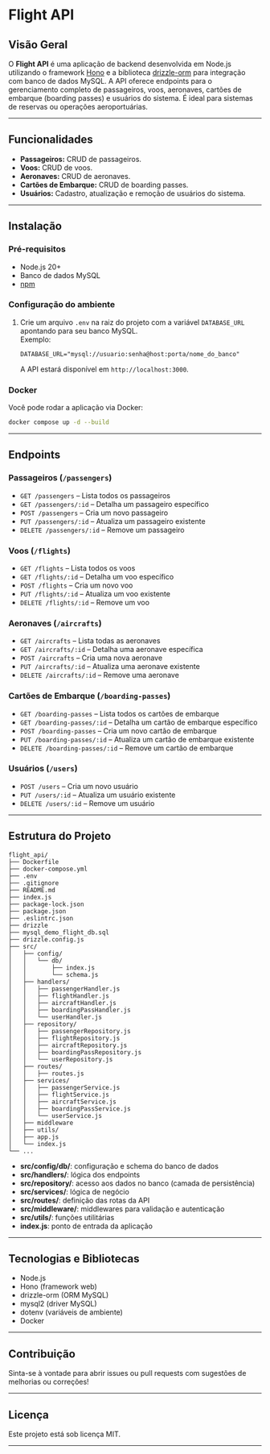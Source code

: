 # Flight API

## Visão Geral

O **Flight API** é uma aplicação de backend desenvolvida em Node.js utilizando o framework [Hono](https://hono.dev/) e a biblioteca [drizzle-orm](https://orm.drizzle.team/) para integração com banco de dados MySQL. A API oferece endpoints para o gerenciamento completo de passageiros, voos, aeronaves, cartões de embarque (boarding passes) e usuários do sistema. É ideal para sistemas de reservas ou operações aeroportuárias.

---

## Funcionalidades

- **Passageiros:** CRUD de passageiros.
- **Voos:** CRUD de voos.
- **Aeronaves:** CRUD de aeronaves.
- **Cartões de Embarque:** CRUD de boarding passes.
- **Usuários:** Cadastro, atualização e remoção de usuários do sistema.

---

## Instalação

### Pré-requisitos

- Node.js 20+
- Banco de dados MySQL
- [npm](https://www.npmjs.com/)

### Configuração do ambiente

1. Crie um arquivo `.env` na raiz do projeto com a variável `DATABASE_URL` apontando para seu banco MySQL.  
   Exemplo:
   ```
   DATABASE_URL="mysql://usuario:senha@host:porta/nome_do_banco"
   ```

   A API estará disponível em `http://localhost:3000`.

### Docker

Você pode rodar a aplicação via Docker:

```bash
docker compose up -d --build
```

---

## Endpoints

### Passageiros (`/passengers`)
- `GET /passengers` – Lista todos os passageiros
- `GET /passengers/:id` – Detalha um passageiro específico
- `POST /passengers` – Cria um novo passageiro
- `PUT /passengers/:id` – Atualiza um passageiro existente
- `DELETE /passengers/:id` – Remove um passageiro

### Voos (`/flights`)
- `GET /flights` – Lista todos os voos
- `GET /flights/:id` – Detalha um voo específico
- `POST /flights` – Cria um novo voo
- `PUT /flights/:id` – Atualiza um voo existente
- `DELETE /flights/:id` – Remove um voo

### Aeronaves (`/aircrafts`)
- `GET /aircrafts` – Lista todas as aeronaves
- `GET /aircrafts/:id` – Detalha uma aeronave específica
- `POST /aircrafts` – Cria uma nova aeronave
- `PUT /aircrafts/:id` – Atualiza uma aeronave existente
- `DELETE /aircrafts/:id` – Remove uma aeronave

### Cartões de Embarque (`/boarding-passes`)
- `GET /boarding-passes` – Lista todos os cartões de embarque
- `GET /boarding-passes/:id` – Detalha um cartão de embarque específico
- `POST /boarding-passes` – Cria um novo cartão de embarque
- `PUT /boarding-passes/:id` – Atualiza um cartão de embarque existente
- `DELETE /boarding-passes/:id` – Remove um cartão de embarque

### Usuários (`/users`)
- `POST /users` – Cria um novo usuário
- `PUT /users/:id` – Atualiza um usuário existente
- `DELETE /users/:id` – Remove um usuário

---

## Estrutura do Projeto

```
flight_api/
├── Dockerfile
├── docker-compose.yml
├── .env
├── .gitignore
├── README.md
├── index.js
├── package-lock.json
├── package.json
├── .eslintrc.json
├── drizzle
├── mysql_demo_flight_db.sql
├── drizzle.config.js
├── src/
│   ├── config/
│   │   └── db/
│   │       ├── index.js
│   │       └── schema.js
│   ├── handlers/
│   │   ├── passengerHandler.js
│   │   ├── flightHandler.js
│   │   ├── aircraftHandler.js
│   │   ├── boardingPassHandler.js
│   │   └── userHandler.js
│   ├── repository/
│   │   ├── passengerRepository.js
│   │   ├── flightRepository.js
│   │   ├── aircraftRepository.js
│   │   ├── boardingPassRepository.js
│   │   └── userRepository.js
│   ├── routes/
│   │   ├── routes.js
│   ├── services/
│   │   ├── passengerService.js
│   │   ├── flightService.js
│   │   ├── aircraftService.js
│   │   ├── boardingPassService.js
│   │   └── userService.js
│   ├── middleware
│   ├── utils/
│   ├── app.js
│   └── index.js
└── ...
```

- **src/config/db/**: configuração e schema do banco de dados
- **src/handlers/**: lógica dos endpoints
- **src/repository/**: acesso aos dados no banco (camada de persistência)
- **src/services/**: lógica de negócio
- **src/routes/**: definição das rotas da API
- **src/middleware/**: middlewares para validação e autenticação
- **src/utils/**: funções utilitárias
- **index.js**: ponto de entrada da aplicação

---

## Tecnologias e Bibliotecas

- Node.js
- Hono (framework web)
- drizzle-orm (ORM MySQL)
- mysql2 (driver MySQL)
- dotenv (variáveis de ambiente)
- Docker

---

## Contribuição

Sinta-se à vontade para abrir issues ou pull requests com sugestões de melhorias ou correções!

---

## Licença

Este projeto está sob licença MIT.

---